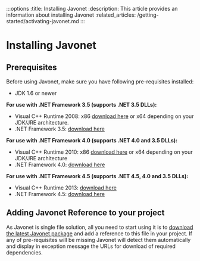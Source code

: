 :::options
:title: Installing Javonet
:description: This article provides an information about installing Javonet
:related_articles: /getting-started/activating-javonet.md
:::

# Installing Javonet

## Prerequisites

Before using Javonet, make sure you have following pre-requisites installed:
- JDK 1.6 or newer

**For use with .NET Framework 3.5 (supports .NET 3.5 DLLs):**

- Visual C++ Runtime 2008: x86 [download here](https://www.microsoft.com/en-us/download/details.aspx?id=26368) or x64 depending on your JDK/JRE architecture.
- .NET Framework 3.5: [download here](https://www.microsoft.com/en-us/download/details.aspx?id=22)

**For use with .NET Framework 4.0 (supports .NET 4.0 and 3.5 DLLs):**

- Visual C++ Runtime 2010: x86 [download here](https://www.microsoft.com/en-us/download/details.aspx?id=26999) or x64 depending on your JDK/JRE architecture
- .NET Framework 4.0: [download here](https://www.microsoft.com/en-us/download/details.aspx?id=17718)

**For use with .NET Framework 4.5 (supports .NET 4.5, 4.0 and 3.5 DLLs):**

- Visual C++ Runtime 2013: [download here](https://www.microsoft.com/en-us/download/details.aspx?id=40784)
- .NET Framework 4.5: [download here](https://www.microsoft.com/en-us/download/details.aspx?id=30653)

## Adding Javonet Reference to your project

As Javonet is single file solution, all you need to start using it is to [download the latest Javonet package](https://my.javonet.com/signup/) and add a reference to this file in your project. If any of pre-requisites will be missing Javonet will detect them automatically and display in exception message the URLs for download of required dependencies.

